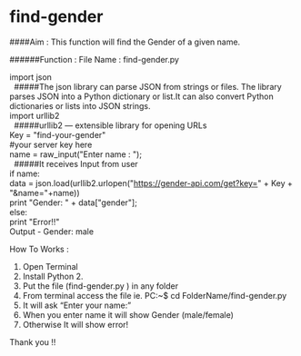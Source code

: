 # find-gender

####Aim : This function will find the Gender of a given name.<br>

######Function :  File Name : find-gender.py<br>

import json <br>
	&nbsp;&nbsp;#####The json library can parse JSON from strings or files. The library parses JSON into a 	Python dictionary or list.It can also convert Python dictionaries or lists into JSON strings.<br>
import urllib2<br>
	&nbsp;&nbsp;#####urllib2 — extensible library for opening URLs<br>
Key = "find-your-gender"<br>
	#your server key here<br>
name = raw_input("Enter name : ");<br>
	&nbsp;&nbsp;#####It receives Input from user<br>
if name:<br>
    data = json.load(urllib2.urlopen("https://gender-api.com/get?key=" + Key + "&name="+name))<br>
    print "Gender: " + data["gender"];<br>
else:<br>
    print "Error!!"<br>
Output - Gender: male<br>


How To Works :<br>
1. Open Terminal<br>
2. Install Python 2.<br>
3. Put the file (find-gender.py ) in any folder<br>
4. From terminal access the file ie. PC:~$  cd FolderName/find-gender.py<br>
5. It will ask “Enter your name:”<br>
6. When you enter name it will show Gender (male/female)<br>
7. Otherwise It will show error!<br>


Thank you !!
